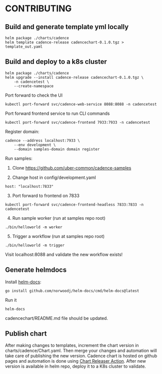 # CONTRIBUTING

## Build and generate template yml locally

```
helm package ./charts/cadence
helm template cadence-release cadencechart-0.1.0.tgz > template_out.yaml
```

## Build and deploy to a k8s cluster

```
helm package ./charts/cadence
helm upgrade --install cadence-release cadencechart-0.1.0.tgz \
    -n cadencetest \
    --create-namespace
```

Port forward to check the UI
```
kubectl port-forward svc/cadence-web-service 8088:8088 -n cadencetest
```

Port forward frontend service to run CLI commands
```
kubectl port-forward svc/cadence-frontend 7933:7933 -n cadencetest
```

Register domain:
```
cadence --address localhost:7933 \
    --env development \
    --domain samples-domain domain register
```

Run samples:
1. Clone https://github.com/uber-common/cadence-samples

2. Change host in config/development.yaml
```
host: "localhost:7833"
```

3. Port forward to frontend on 7833
```
kubectl port-forward svc/cadence-frontend-headless 7833:7833 -n cadencetest
```

4. Run sample worker (run at samples repo root)
```
./bin/helloworld -m worker
```

5. Trigger a workflow  (run at samples repo root)
```
./bin/helloworld -m trigger
```

Visit localhost:8088 and validate the new workflow exists!

## Generate helmdocs

Install [helm-docs](https://github.com/norwoodj/helm-docs):
```
go install github.com/norwoodj/helm-docs/cmd/helm-docs@latest
```

Run it
```
helm-docs
```

cadencechart/README.md file should be updated.


## Publish chart

After making changes to templates, increment the chart version in charts/cadence/Chart.yaml.
Then merge your changes and automation will take care of publishing the new version.
Cadence chart is hosted on github pages and automation is done using [Chart Releaser Action](https://helm.sh/docs/howto/chart_releaser_action/).
After new version is available in helm repo, deploy it to a K8s cluster to validate.
